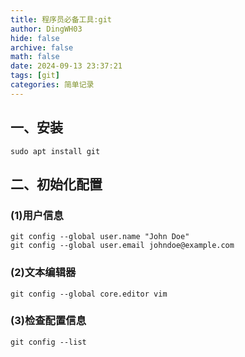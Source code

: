 ```yaml
---
title: 程序员必备工具:git
author: DingWH03
hide: false
archive: false
math: false
date: 2024-09-13 23:37:21
tags: [git]
categories: 简单记录
---
```

## 一、安装

```shell
sudo apt install git
```

## 二、初始化配置

### (1)用户信息

```shell
git config --global user.name "John Doe"
git config --global user.email johndoe@example.com
```

### (2)文本编辑器

```shell
git config --global core.editor vim
```

### (3)检查配置信息

```shell
git config --list
```
